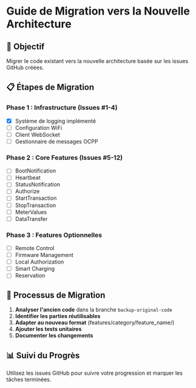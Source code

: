# Guide de Migration vers la Nouvelle Architecture

## 🎯 Objectif
Migrer le code existant vers la nouvelle architecture basée sur les issues GitHub créées.

## 📋 Étapes de Migration

### Phase 1 : Infrastructure (Issues #1-4)
- [x] Système de logging implémenté
- [ ] Configuration WiFi
- [ ] Client WebSocket
- [ ] Gestionnaire de messages OCPP

### Phase 2 : Core Features (Issues #5-12)
- [ ] BootNotification
- [ ] Heartbeat
- [ ] StatusNotification
- [ ] Authorize
- [ ] StartTransaction
- [ ] StopTransaction
- [ ] MeterValues
- [ ] DataTransfer

### Phase 3 : Features Optionnelles
- [ ] Remote Control
- [ ] Firmware Management
- [ ] Local Authorization
- [ ] Smart Charging
- [ ] Reservation

## 🔄 Processus de Migration

1. **Analyser l'ancien code** dans la branche `backup-original-code`
2. **Identifier les parties réutilisables**
3. **Adapter au nouveau format** (features/category/feature_name/)
4. **Ajouter les tests unitaires**
5. **Documenter les changements**

## 📊 Suivi du Progrès

Utilisez les issues GitHub pour suivre votre progression et marquer les tâches terminées.
